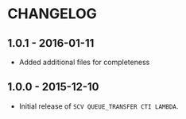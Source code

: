 # CHANGELOG

## 1.0.1 - 2016-01-11

* Added additional files for completeness

## 1.0.0 - 2015-12-10

* Initial release of ``SCV QUEUE_TRANSFER CTI LAMBDA``.
